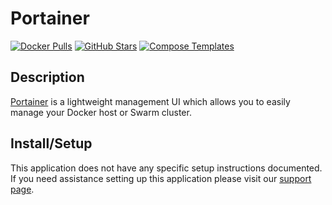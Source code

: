 # Portainer

[![Docker Pulls](https://img.shields.io/docker/pulls/portainer/portainer?style=flat-square&color=607D8B&label=docker%20pulls&logo=docker)](https://hub.docker.com/r/portainer/portainer)
[![GitHub Stars](https://img.shields.io/github/stars/portainer/portainer?style=flat-square&color=607D8B&label=github%20stars&logo=github)](https://github.com/portainer/portainer)
[![Compose Templates](https://img.shields.io/static/v1?style=flat-square&color=607D8B&label=compose&message=templates)](https://github.com/GhostWriters/DockSTARTer/tree/master/compose/.apps/portainer)

## Description

[Portainer](https://www.portainer.io/) is a lightweight management UI which allows you to easily manage your Docker host or Swarm cluster.

## Install/Setup

This application does not have any specific setup instructions documented. If you need assistance setting up this application please visit our [support page](https://dockstarter.com/basics/support/).
